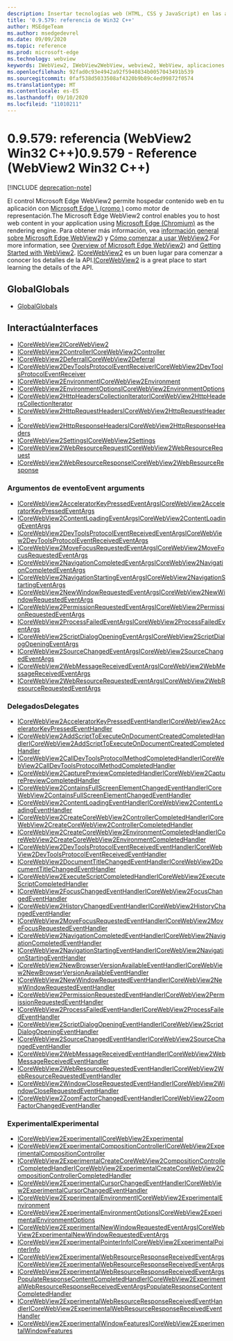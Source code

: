 ```yaml
---
description: Insertar tecnologías web (HTML, CSS y JavaScript) en las aplicaciones nativas con el control Microsoft Edge WebView2
title: '0.9.579: referencia de Win32 C++'
author: MSEdgeTeam
ms.author: msedgedevrel
ms.date: 09/09/2020
ms.topic: reference
ms.prod: microsoft-edge
ms.technology: webview
keywords: IWebView2, IWebView2WebView, webview2, WebView, aplicaciones Win32, Win32, Edge, ICoreWebView2, ICoreWebView2Controller, control de explorador, HTML Edge
ms.openlocfilehash: 92fad0c93e4942a92f5940834b0057043491b539
ms.sourcegitcommit: 0faf538d5033508af4320b9b89c4ed99872f0574
ms.translationtype: MT
ms.contentlocale: es-ES
ms.lasthandoff: 09/10/2020
ms.locfileid: "11010211"
---
```

# <span data-ttu-id="f6f29-104">0.9.579: referencia (WebView2 Win32 C++)</span><span class="sxs-lookup"><span data-stu-id="f6f29-104">0.9.579 - Reference (WebView2 Win32 C++)</span></span>  

[!INCLUDE [deprecation-note](../includes/deprecation-note.md)]

<span data-ttu-id="f6f29-105">El control Microsoft Edge WebView2 permite hospedar contenido web en tu aplicación con [Microsoft Edge \ (cromo \)](https://www.microsoftedgeinsider.com) como motor de representación.</span><span class="sxs-lookup"><span data-stu-id="f6f29-105">The Microsoft Edge WebView2 control enables you to host web content in your application using [Microsoft Edge \(Chromium\)](https://www.microsoftedgeinsider.com) as the rendering engine.</span></span>  <span data-ttu-id="f6f29-106">Para obtener más información, vea [información general sobre Microsoft Edge WebView2](../../index.md)) y [Cómo comenzar a usar WebView2](../../gettingstarted/win32.md).</span><span class="sxs-lookup"><span data-stu-id="f6f29-106">For more information, see [Overview of Microsoft Edge WebView2](../../index.md)) and [Getting Started with WebView2](../../gettingstarted/win32.md).</span></span>  <span data-ttu-id="f6f29-107">[ICoreWebView2](0-9-538/ICoreWebView2.md) es un buen lugar para comenzar a conocer los detalles de la API.</span><span class="sxs-lookup"><span data-stu-id="f6f29-107">[ICoreWebView2](0-9-538/ICoreWebView2.md) is a great place to start learning the details of the API.</span></span>  

## <span data-ttu-id="f6f29-108">Global</span><span class="sxs-lookup"><span data-stu-id="f6f29-108">Globals</span></span>  

*   [<span data-ttu-id="f6f29-109">Global</span><span class="sxs-lookup"><span data-stu-id="f6f29-109">Globals</span></span>](0-9-538/webview2-idl.md)  

## <span data-ttu-id="f6f29-110">Interactúa</span><span class="sxs-lookup"><span data-stu-id="f6f29-110">Interfaces</span></span>  
*   [<span data-ttu-id="f6f29-111">ICoreWebView2</span><span class="sxs-lookup"><span data-stu-id="f6f29-111">ICoreWebView2</span></span>](0-9-538/icorewebview2.md)
*   [<span data-ttu-id="f6f29-112">ICoreWebView2Controller</span><span class="sxs-lookup"><span data-stu-id="f6f29-112">ICoreWebView2Controller</span></span>](0-9-538/icorewebview2controller.md)
*   [<span data-ttu-id="f6f29-113">ICoreWebView2Deferral</span><span class="sxs-lookup"><span data-stu-id="f6f29-113">ICoreWebView2Deferral</span></span>](0-9-538/icorewebview2deferral.md)
*   [<span data-ttu-id="f6f29-114">ICoreWebView2DevToolsProtocolEventReceiver</span><span class="sxs-lookup"><span data-stu-id="f6f29-114">ICoreWebView2DevToolsProtocolEventReceiver</span></span>](0-9-538/icorewebview2devtoolsprotocoleventreceiver.md)
*   [<span data-ttu-id="f6f29-115">ICoreWebView2Environment</span><span class="sxs-lookup"><span data-stu-id="f6f29-115">ICoreWebView2Environment</span></span>](0-9-538/icorewebview2environment.md)
*   [<span data-ttu-id="f6f29-116">ICoreWebView2EnvironmentOptions</span><span class="sxs-lookup"><span data-stu-id="f6f29-116">ICoreWebView2EnvironmentOptions</span></span>](0-9-538/icorewebview2environmentoptions.md)
*   [<span data-ttu-id="f6f29-117">ICoreWebView2HttpHeadersCollectionIterator</span><span class="sxs-lookup"><span data-stu-id="f6f29-117">ICoreWebView2HttpHeadersCollectionIterator</span></span>](0-9-538/icorewebview2httpheaderscollectioniterator.md)
*   [<span data-ttu-id="f6f29-118">ICoreWebView2HttpRequestHeaders</span><span class="sxs-lookup"><span data-stu-id="f6f29-118">ICoreWebView2HttpRequestHeaders</span></span>](0-9-538/icorewebview2httprequestheaders.md)
*   [<span data-ttu-id="f6f29-119">ICoreWebView2HttpResponseHeaders</span><span class="sxs-lookup"><span data-stu-id="f6f29-119">ICoreWebView2HttpResponseHeaders</span></span>](0-9-538/icorewebview2httpresponseheaders.md)
*   [<span data-ttu-id="f6f29-120">ICoreWebView2Settings</span><span class="sxs-lookup"><span data-stu-id="f6f29-120">ICoreWebView2Settings</span></span>](0-9-538/icorewebview2settings.md)
*   [<span data-ttu-id="f6f29-121">ICoreWebView2WebResourceRequest</span><span class="sxs-lookup"><span data-stu-id="f6f29-121">ICoreWebView2WebResourceRequest</span></span>](0-9-538/icorewebview2webresourcerequest.md)
*   [<span data-ttu-id="f6f29-122">ICoreWebView2WebResourceResponse</span><span class="sxs-lookup"><span data-stu-id="f6f29-122">ICoreWebView2WebResourceResponse</span></span>](0-9-538/icorewebview2webresourceresponse.md)

### <span data-ttu-id="f6f29-123">Argumentos de evento</span><span class="sxs-lookup"><span data-stu-id="f6f29-123">Event arguments</span></span>

*   [<span data-ttu-id="f6f29-124">ICoreWebView2AcceleratorKeyPressedEventArgs</span><span class="sxs-lookup"><span data-stu-id="f6f29-124">ICoreWebView2AcceleratorKeyPressedEventArgs</span></span>](0-9-538/icorewebview2acceleratorkeypressedeventargs.md)
*   [<span data-ttu-id="f6f29-125">ICoreWebView2ContentLoadingEventArgs</span><span class="sxs-lookup"><span data-stu-id="f6f29-125">ICoreWebView2ContentLoadingEventArgs</span></span>](0-9-538/icorewebview2contentloadingeventargs.md)
*   [<span data-ttu-id="f6f29-126">ICoreWebView2DevToolsProtocolEventReceivedEventArgs</span><span class="sxs-lookup"><span data-stu-id="f6f29-126">ICoreWebView2DevToolsProtocolEventReceivedEventArgs</span></span>](0-9-538/icorewebview2devtoolsprotocoleventreceivedeventargs.md)
*   [<span data-ttu-id="f6f29-127">ICoreWebView2MoveFocusRequestedEventArgs</span><span class="sxs-lookup"><span data-stu-id="f6f29-127">ICoreWebView2MoveFocusRequestedEventArgs</span></span>](0-9-538/icorewebview2movefocusrequestedeventargs.md)
*   [<span data-ttu-id="f6f29-128">ICoreWebView2NavigationCompletedEventArgs</span><span class="sxs-lookup"><span data-stu-id="f6f29-128">ICoreWebView2NavigationCompletedEventArgs</span></span>](0-9-538/icorewebview2navigationcompletedeventargs.md)
*   [<span data-ttu-id="f6f29-129">ICoreWebView2NavigationStartingEventArgs</span><span class="sxs-lookup"><span data-stu-id="f6f29-129">ICoreWebView2NavigationStartingEventArgs</span></span>](0-9-538/icorewebview2navigationstartingeventargs.md)
*   [<span data-ttu-id="f6f29-130">ICoreWebView2NewWindowRequestedEventArgs</span><span class="sxs-lookup"><span data-stu-id="f6f29-130">ICoreWebView2NewWindowRequestedEventArgs</span></span>](0-9-538/icorewebview2newwindowrequestedeventargs.md)
*   [<span data-ttu-id="f6f29-131">ICoreWebView2PermissionRequestedEventArgs</span><span class="sxs-lookup"><span data-stu-id="f6f29-131">ICoreWebView2PermissionRequestedEventArgs</span></span>](0-9-538/icorewebview2permissionrequestedeventargs.md)
*   [<span data-ttu-id="f6f29-132">ICoreWebView2ProcessFailedEventArgs</span><span class="sxs-lookup"><span data-stu-id="f6f29-132">ICoreWebView2ProcessFailedEventArgs</span></span>](0-9-538/icorewebview2processfailedeventargs.md)
*   [<span data-ttu-id="f6f29-133">ICoreWebView2ScriptDialogOpeningEventArgs</span><span class="sxs-lookup"><span data-stu-id="f6f29-133">ICoreWebView2ScriptDialogOpeningEventArgs</span></span>](0-9-538/icorewebview2scriptdialogopeningeventargs.md)
*   [<span data-ttu-id="f6f29-134">ICoreWebView2SourceChangedEventArgs</span><span class="sxs-lookup"><span data-stu-id="f6f29-134">ICoreWebView2SourceChangedEventArgs</span></span>](0-9-538/icorewebview2sourcechangedeventargs.md)
*   [<span data-ttu-id="f6f29-135">ICoreWebView2WebMessageReceivedEventArgs</span><span class="sxs-lookup"><span data-stu-id="f6f29-135">ICoreWebView2WebMessageReceivedEventArgs</span></span>](0-9-538/icorewebview2webmessagereceivedeventargs.md)
*   [<span data-ttu-id="f6f29-136">ICoreWebView2WebResourceRequestedEventArgs</span><span class="sxs-lookup"><span data-stu-id="f6f29-136">ICoreWebView2WebResourceRequestedEventArgs</span></span>](0-9-538/icorewebview2webresourcerequestedeventargs.md)

### <span data-ttu-id="f6f29-137">Delegados</span><span class="sxs-lookup"><span data-stu-id="f6f29-137">Delegates</span></span>

*   [<span data-ttu-id="f6f29-138">ICoreWebView2AcceleratorKeyPressedEventHandler</span><span class="sxs-lookup"><span data-stu-id="f6f29-138">ICoreWebView2AcceleratorKeyPressedEventHandler</span></span>](0-9-538/icorewebview2acceleratorkeypressedeventhandler.md)
*   [<span data-ttu-id="f6f29-139">ICoreWebView2AddScriptToExecuteOnDocumentCreatedCompletedHandler</span><span class="sxs-lookup"><span data-stu-id="f6f29-139">ICoreWebView2AddScriptToExecuteOnDocumentCreatedCompletedHandler</span></span>](0-9-538/icorewebview2addscripttoexecuteondocumentcreatedcompletedhandler.md)
*   [<span data-ttu-id="f6f29-140">ICoreWebView2CallDevToolsProtocolMethodCompletedHandler</span><span class="sxs-lookup"><span data-stu-id="f6f29-140">ICoreWebView2CallDevToolsProtocolMethodCompletedHandler</span></span>](0-9-538/icorewebview2calldevtoolsprotocolmethodcompletedhandler.md)
*   [<span data-ttu-id="f6f29-141">ICoreWebView2CapturePreviewCompletedHandler</span><span class="sxs-lookup"><span data-stu-id="f6f29-141">ICoreWebView2CapturePreviewCompletedHandler</span></span>](0-9-538/icorewebview2capturepreviewcompletedhandler.md)
*   [<span data-ttu-id="f6f29-142">ICoreWebView2ContainsFullScreenElementChangedEventHandler</span><span class="sxs-lookup"><span data-stu-id="f6f29-142">ICoreWebView2ContainsFullScreenElementChangedEventHandler</span></span>](0-9-538/icorewebview2containsfullscreenelementchangedeventhandler.md)
*   [<span data-ttu-id="f6f29-143">ICoreWebView2ContentLoadingEventHandler</span><span class="sxs-lookup"><span data-stu-id="f6f29-143">ICoreWebView2ContentLoadingEventHandler</span></span>](0-9-538/icorewebview2contentloadingeventhandler.md)
*   [<span data-ttu-id="f6f29-144">ICoreWebView2CreateCoreWebView2ControllerCompletedHandler</span><span class="sxs-lookup"><span data-stu-id="f6f29-144">ICoreWebView2CreateCoreWebView2ControllerCompletedHandler</span></span>](0-9-538/icorewebview2createcorewebview2controllercompletedhandler.md)
*   [<span data-ttu-id="f6f29-145">ICoreWebView2CreateCoreWebView2EnvironmentCompletedHandler</span><span class="sxs-lookup"><span data-stu-id="f6f29-145">ICoreWebView2CreateCoreWebView2EnvironmentCompletedHandler</span></span>](0-9-538/icorewebview2createcorewebview2environmentcompletedhandler.md)
*   [<span data-ttu-id="f6f29-146">ICoreWebView2DevToolsProtocolEventReceivedEventHandler</span><span class="sxs-lookup"><span data-stu-id="f6f29-146">ICoreWebView2DevToolsProtocolEventReceivedEventHandler</span></span>](0-9-538/icorewebview2devtoolsprotocoleventreceivedeventhandler.md)
*   [<span data-ttu-id="f6f29-147">ICoreWebView2DocumentTitleChangedEventHandler</span><span class="sxs-lookup"><span data-stu-id="f6f29-147">ICoreWebView2DocumentTitleChangedEventHandler</span></span>](0-9-538/icorewebview2documenttitlechangedeventhandler.md)
*   [<span data-ttu-id="f6f29-148">ICoreWebView2ExecuteScriptCompletedHandler</span><span class="sxs-lookup"><span data-stu-id="f6f29-148">ICoreWebView2ExecuteScriptCompletedHandler</span></span>](0-9-538/icorewebview2executescriptcompletedhandler.md)
*   [<span data-ttu-id="f6f29-149">ICoreWebView2FocusChangedEventHandler</span><span class="sxs-lookup"><span data-stu-id="f6f29-149">ICoreWebView2FocusChangedEventHandler</span></span>](0-9-538/icorewebview2focuschangedeventhandler.md)
*   [<span data-ttu-id="f6f29-150">ICoreWebView2HistoryChangedEventHandler</span><span class="sxs-lookup"><span data-stu-id="f6f29-150">ICoreWebView2HistoryChangedEventHandler</span></span>](0-9-538/icorewebview2historychangedeventhandler.md)
*   [<span data-ttu-id="f6f29-151">ICoreWebView2MoveFocusRequestedEventHandler</span><span class="sxs-lookup"><span data-stu-id="f6f29-151">ICoreWebView2MoveFocusRequestedEventHandler</span></span>](0-9-538/icorewebview2movefocusrequestedeventhandler.md)
*   [<span data-ttu-id="f6f29-152">ICoreWebView2NavigationCompletedEventHandler</span><span class="sxs-lookup"><span data-stu-id="f6f29-152">ICoreWebView2NavigationCompletedEventHandler</span></span>](0-9-538/icorewebview2navigationcompletedeventhandler.md)
*   [<span data-ttu-id="f6f29-153">ICoreWebView2NavigationStartingEventHandler</span><span class="sxs-lookup"><span data-stu-id="f6f29-153">ICoreWebView2NavigationStartingEventHandler</span></span>](0-9-538/icorewebview2navigationstartingeventhandler.md)
*   [<span data-ttu-id="f6f29-154">ICoreWebView2NewBrowserVersionAvailableEventHandler</span><span class="sxs-lookup"><span data-stu-id="f6f29-154">ICoreWebView2NewBrowserVersionAvailableEventHandler</span></span>](0-9-538/icorewebview2newbrowserversionavailableeventhandler.md)
*   [<span data-ttu-id="f6f29-155">ICoreWebView2NewWindowRequestedEventHandler</span><span class="sxs-lookup"><span data-stu-id="f6f29-155">ICoreWebView2NewWindowRequestedEventHandler</span></span>](0-9-538/icorewebview2newwindowrequestedeventhandler.md)
*   [<span data-ttu-id="f6f29-156">ICoreWebView2PermissionRequestedEventHandler</span><span class="sxs-lookup"><span data-stu-id="f6f29-156">ICoreWebView2PermissionRequestedEventHandler</span></span>](0-9-538/icorewebview2permissionrequestedeventhandler.md)
*   [<span data-ttu-id="f6f29-157">ICoreWebView2ProcessFailedEventHandler</span><span class="sxs-lookup"><span data-stu-id="f6f29-157">ICoreWebView2ProcessFailedEventHandler</span></span>](0-9-538/icorewebview2processfailedeventhandler.md)
*   [<span data-ttu-id="f6f29-158">ICoreWebView2ScriptDialogOpeningEventHandler</span><span class="sxs-lookup"><span data-stu-id="f6f29-158">ICoreWebView2ScriptDialogOpeningEventHandler</span></span>](0-9-538/icorewebview2scriptdialogopeningeventhandler.md)
*   [<span data-ttu-id="f6f29-159">ICoreWebView2SourceChangedEventHandler</span><span class="sxs-lookup"><span data-stu-id="f6f29-159">ICoreWebView2SourceChangedEventHandler</span></span>](0-9-538/icorewebview2sourcechangedeventhandler.md)
*   [<span data-ttu-id="f6f29-160">ICoreWebView2WebMessageReceivedEventHandler</span><span class="sxs-lookup"><span data-stu-id="f6f29-160">ICoreWebView2WebMessageReceivedEventHandler</span></span>](0-9-538/icorewebview2webmessagereceivedeventhandler.md)
*   [<span data-ttu-id="f6f29-161">ICoreWebView2WebResourceRequestedEventHandler</span><span class="sxs-lookup"><span data-stu-id="f6f29-161">ICoreWebView2WebResourceRequestedEventHandler</span></span>](0-9-538/icorewebview2webresourcerequestedeventhandler.md)
*   [<span data-ttu-id="f6f29-162">ICoreWebView2WindowCloseRequestedEventHandler</span><span class="sxs-lookup"><span data-stu-id="f6f29-162">ICoreWebView2WindowCloseRequestedEventHandler</span></span>](0-9-538/icorewebview2windowcloserequestedeventhandler.md)
*   [<span data-ttu-id="f6f29-163">ICoreWebView2ZoomFactorChangedEventHandler</span><span class="sxs-lookup"><span data-stu-id="f6f29-163">ICoreWebView2ZoomFactorChangedEventHandler</span></span>](0-9-538/icorewebview2zoomfactorchangedeventhandler.md)

### <span data-ttu-id="f6f29-164">Experimental</span><span class="sxs-lookup"><span data-stu-id="f6f29-164">Experimental</span></span>

*   [<span data-ttu-id="f6f29-165">ICoreWebView2Experimental</span><span class="sxs-lookup"><span data-stu-id="f6f29-165">ICoreWebView2Experimental</span></span>](0-9-538/icorewebview2experimental.md)
*   [<span data-ttu-id="f6f29-166">ICoreWebView2ExperimentalCompositionController</span><span class="sxs-lookup"><span data-stu-id="f6f29-166">ICoreWebView2ExperimentalCompositionController</span></span>](0-9-538/icorewebview2experimentalcompositioncontroller.md)
*   [<span data-ttu-id="f6f29-167">ICoreWebView2ExperimentalCreateCoreWebView2CompositionControllerCompletedHandler</span><span class="sxs-lookup"><span data-stu-id="f6f29-167">ICoreWebView2ExperimentalCreateCoreWebView2CompositionControllerCompletedHandler</span></span>](0-9-538/icorewebview2experimentalcreatecorewebview2compositioncontrollercompletedhandler.md)
*   [<span data-ttu-id="f6f29-168">ICoreWebView2ExperimentalCursorChangedEventHandler</span><span class="sxs-lookup"><span data-stu-id="f6f29-168">ICoreWebView2ExperimentalCursorChangedEventHandler</span></span>](0-9-538/icorewebview2experimentalcursorchangedeventhandler.md)
*   [<span data-ttu-id="f6f29-169">ICoreWebView2ExperimentalEnvironment</span><span class="sxs-lookup"><span data-stu-id="f6f29-169">ICoreWebView2ExperimentalEnvironment</span></span>](0-9-538/icorewebview2experimentalenvironment.md)
*   [<span data-ttu-id="f6f29-170">ICoreWebView2ExperimentalEnvironmentOptions</span><span class="sxs-lookup"><span data-stu-id="f6f29-170">ICoreWebView2ExperimentalEnvironmentOptions</span></span>](0-9-538/icorewebview2experimentalenvironmentoptions.md)
*   [<span data-ttu-id="f6f29-171">ICoreWebView2ExperimentalNewWindowRequestedEventArgs</span><span class="sxs-lookup"><span data-stu-id="f6f29-171">ICoreWebView2ExperimentalNewWindowRequestedEventArgs</span></span>](0-9-538/icorewebview2experimentalnewwindowrequestedeventargs.md)
*   [<span data-ttu-id="f6f29-172">ICoreWebView2ExperimentalPointerInfo</span><span class="sxs-lookup"><span data-stu-id="f6f29-172">ICoreWebView2ExperimentalPointerInfo</span></span>](0-9-538/icorewebview2experimentalpointerinfo.md)
*   [<span data-ttu-id="f6f29-173">ICoreWebView2ExperimentalWebResourceResponseReceivedEventArgs</span><span class="sxs-lookup"><span data-stu-id="f6f29-173">ICoreWebView2ExperimentalWebResourceResponseReceivedEventArgs</span></span>](0-9-538/icorewebview2experimentalwebresourceresponsereceivedeventargs.md)
*   [<span data-ttu-id="f6f29-174">ICoreWebView2ExperimentalWebResourceResponseReceivedEventArgsPopulateResponseContentCompletedHandler</span><span class="sxs-lookup"><span data-stu-id="f6f29-174">ICoreWebView2ExperimentalWebResourceResponseReceivedEventArgsPopulateResponseContentCompletedHandler</span></span>](0-9-538/icorewebview2experimentalwebresourceresponsereceivedeventargspopulateresponsecontentcompletedhandler.md)
*   [<span data-ttu-id="f6f29-175">ICoreWebView2ExperimentalWebResourceResponseReceivedEventHandler</span><span class="sxs-lookup"><span data-stu-id="f6f29-175">ICoreWebView2ExperimentalWebResourceResponseReceivedEventHandler</span></span>](0-9-538/icorewebview2experimentalwebresourceresponsereceivedeventhandler.md)
*   [<span data-ttu-id="f6f29-176">ICoreWebView2ExperimentalWindowFeatures</span><span class="sxs-lookup"><span data-stu-id="f6f29-176">ICoreWebView2ExperimentalWindowFeatures</span></span>](0-9-538/icorewebview2experimentalwindowfeatures.md)

